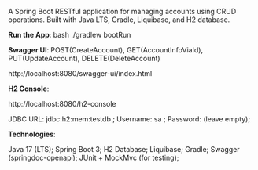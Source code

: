 A Spring Boot RESTful application for managing accounts using CRUD operations. Built with Java LTS, Gradle, Liquibase, and H2 database.

**Run the App**: 
bash ./gradlew bootRun

**Swagger UI**: 
POST(CreateAccount), GET(AccountInfoViaId), PUT(UpdateAccount), DELETE(DeleteAccount)

http://localhost:8080/swagger-ui/index.html

**H2 Console**: 

http://localhost:8080/h2-console

JDBC URL: jdbc:h2:mem:testdb ; 
Username: sa ; 
Password: (leave empty); 

**Technologies**:

Java 17 (LTS); 
Spring Boot 3; 
H2 Database; 
Liquibase; 
Gradle; 
Swagger (springdoc-openapi); 
JUnit + MockMvc (for testing); 
